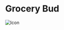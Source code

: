 # Grocery Bud

![Icon](https://github.com/AdamBurysek/GroceryBudSimple/assets/114564710/e3352edb-3348-4bc9-9044-21e2e5c61d82)
